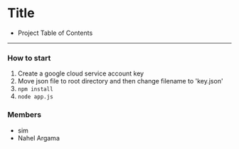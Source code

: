 # Title

* Project Table of Contents

---

### How to start

1. Create a google cloud service account key
2. Move json file to root directory and then change filename to 'key.json'
3. `npm install`
4. `node app.js`

### Members
* sim
* Nahel Argama